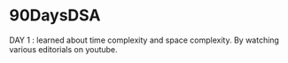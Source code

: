 # 90DaysDSA

DAY 1 :
learned about time complexity and space complexity. By watching  various editorials on youtube. 
